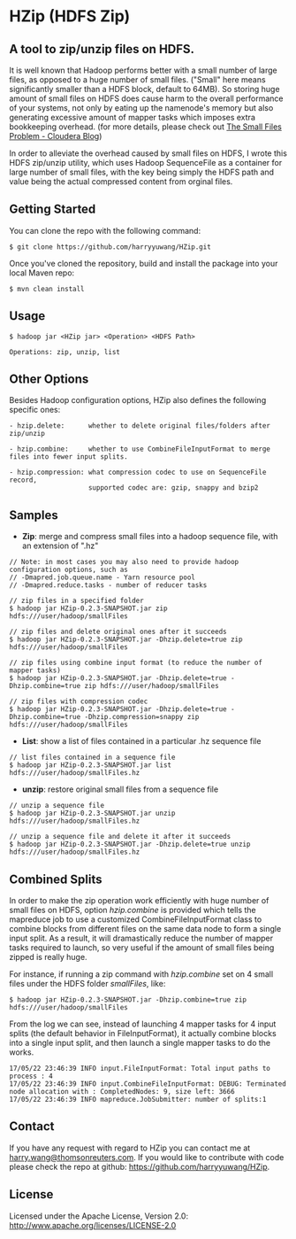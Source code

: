 # HZip (HDFS Zip)
## A tool to zip/unzip files on HDFS.

It is well known that Hadoop performs better with a small number of large files, as opposed to a huge number of small files. ("Small" here means significantly smaller than a HDFS block, default to 64MB). So storing huge amount of small files on HDFS does cause harm to the overall performance of your systems, not only by eating up the namenode's memory but also generating excessive amount of mapper tasks which imposes extra bookkeeping overhead. (for more details, please check out [The Small Files Problem - Cloudera Blog](http://blog.cloudera.com/blog/2009/02/the-small-files-problem/))

In order to alleviate the overhead caused by small files on HDFS, I wrote this HDFS zip/unzip utility, which uses Hadoop SequenceFile as a container for large number of small files, with the key being simply the HDFS path and value being the actual compressed content from orginal files.

## Getting Started
You can clone the repo with the following command:

```
$ git clone https://github.com/harryyuwang/HZip.git
``` 

Once you've cloned the repository, build and install the package into your local Maven repo:

```
$ mvn clean install
```

## Usage
```
$ hadoop jar <HZip jar> <Operation> <HDFS Path>

Operations: zip, unzip, list
``` 

## Other Options
Besides Hadoop configuration options, HZip also defines the following specific ones:

```
- hzip.delete:      whether to delete original files/folders after zip/unzip

- hzip.combine:     whether to use CombineFileInputFormat to merge files into fewer input splits.

- hzip.compression: what compression codec to use on SequenceFile record, 
                    supported codec are: gzip, snappy and bzip2
``` 

## Samples
- **Zip**: merge and compress small files into a hadoop sequence file, with an extension of ".hz"

```
// Note: in most cases you may also need to provide hadoop configuration options, such as
// -Dmapred.job.queue.name - Yarn resource pool
// -Dmapred.reduce.tasks - number of reducer tasks

// zip files in a specified folder
$ hadoop jar HZip-0.2.3-SNAPSHOT.jar zip hdfs:///user/hadoop/smallFiles

// zip files and delete original ones after it succeeds
$ hadoop jar HZip-0.2.3-SNAPSHOT.jar -Dhzip.delete=true zip hdfs:///user/hadoop/smallFiles

// zip files using combine input format (to reduce the number of mapper tasks)
$ hadoop jar HZip-0.2.3-SNAPSHOT.jar -Dhzip.delete=true -Dhzip.combine=true zip hdfs:///user/hadoop/smallFiles

// zip files with compression codec
$ hadoop jar HZip-0.2.3-SNAPSHOT.jar -Dhzip.delete=true -Dhzip.combine=true -Dhzip.compression=snappy zip hdfs:///user/hadoop/smallFiles
``` 

- **List**: show a list of files contained in a particular .hz sequence file

```
// list files contained in a sequence file
$ hadoop jar HZip-0.2.3-SNAPSHOT.jar list hdfs:///user/hadoop/smallFiles.hz
``` 

- **unzip**: restore original small files from a sequence file

```
// unzip a sequence file
$ hadoop jar HZip-0.2.3-SNAPSHOT.jar unzip hdfs:///user/hadoop/smallFiles.hz

// unzip a sequence file and delete it after it succeeds
$ hadoop jar HZip-0.2.3-SNAPSHOT.jar -Dhzip.delete=true unzip hdfs:///user/hadoop/smallFiles.hz
``` 

## Combined Splits
In order to make the zip operation work efficiently with huge number of small files on HDFS, option *hzip.combine* is provided which tells the mapreduce job to use a customized CombineFileInputFormat class to combine blocks from different files on the same data node to form a single input split. As a result, it will dramastically reduce the number of mapper tasks required to launch, so very useful if the amount of small files being zipped is really huge.

For instance, if running a zip command with *hzip.combine* set on 4 small files under the HDFS folder *smallFiles*, like:

```
$ hadoop jar HZip-0.2.3-SNAPSHOT.jar -Dhzip.combine=true zip hdfs:///user/hadoop/smallFiles
```
From the log we can see, instead of launching 4 mapper tasks for 4 input splits (the default behavior in FileInputFormat), it actually combine blocks into a single input split, and then launch a single mapper tasks to do the works.

```
17/05/22 23:46:39 INFO input.FileInputFormat: Total input paths to process : 4
17/05/22 23:46:39 INFO input.CombineFileInputFormat: DEBUG: Terminated node allocation with : CompletedNodes: 9, size left: 3666
17/05/22 23:46:39 INFO mapreduce.JobSubmitter: number of splits:1
```

## Contact
If you have any request with regard to HZip you can contact me at harry.wang@thomsonreuters.com. If you would like to contribute with code please check the repo at github: https://github.com/harryyuwang/HZip.

## License
Licensed under the Apache License, Version 2.0: http://www.apache.org/licenses/LICENSE-2.0
